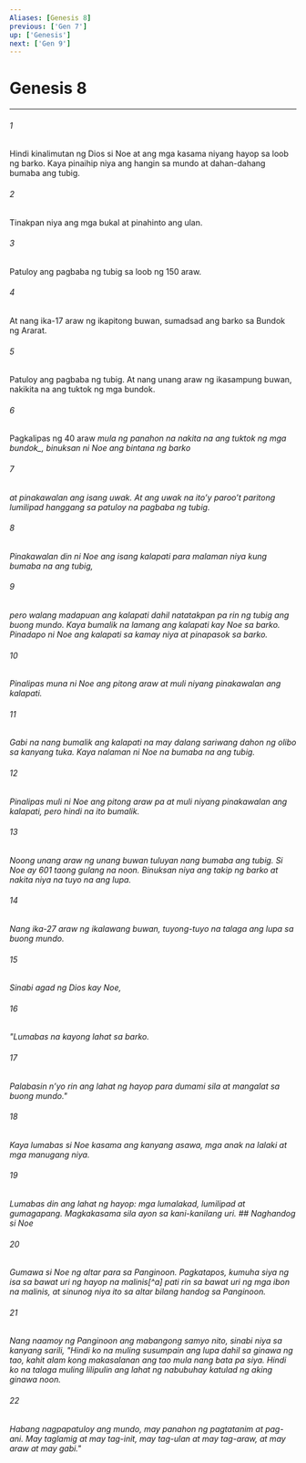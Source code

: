 ```yaml
---
Aliases: [Genesis 8]
previous: ['Gen 7']
up: ['Genesis']
next: ['Gen 9']
---
```

# Genesis 8

***






















###### 1 










Hindi kinalimutan ng Dios si Noe at ang mga kasama niyang hayop sa loob ng barko. Kaya pinaihip niya ang hangin sa mundo at dahan-dahang bumaba ang tubig. 





















###### 2 










Tinakpan niya ang mga bukal at pinahinto ang ulan. 





















###### 3 










Patuloy ang pagbaba ng tubig sa loob ng 150 araw. 





















###### 4 










At nang ika-17 araw ng ikapitong buwan, sumadsad ang barko sa Bundok ng Ararat. 





















###### 5 










Patuloy ang pagbaba ng tubig. At nang unang araw ng ikasampung buwan, nakikita na ang tuktok ng mga bundok. 





















###### 6 










Pagkalipas ng 40 araw <i class="trans-change">mula ng panahon na nakita na ang tuktok ng mga bundok_, binuksan ni Noe ang bintana ng barko 





















###### 7 










at pinakawalan ang isang uwak. At ang uwak na itoʼy parooʼt paritong lumilipad hanggang sa patuloy na pagbaba ng tubig. 





















###### 8 










Pinakawalan din ni Noe ang isang kalapati para malaman niya kung bumaba na ang tubig, 





















###### 9 










pero walang madapuan ang kalapati dahil natatakpan pa rin ng tubig ang buong mundo. Kaya bumalik na lamang ang kalapati kay Noe sa barko. Pinadapo ni Noe ang kalapati sa kamay niya at pinapasok sa barko. 





















###### 10 










Pinalipas muna ni Noe ang pitong araw at muli niyang pinakawalan ang kalapati. 





















###### 11 










Gabi na nang bumalik ang kalapati na may dalang sariwang dahon ng olibo sa kanyang tuka. Kaya nalaman ni Noe na bumaba na ang tubig. 





















###### 12 










Pinalipas muli ni Noe ang pitong araw pa at muli niyang pinakawalan ang kalapati, pero hindi na ito bumalik. 





















###### 13 










Noong unang araw ng unang buwan tuluyan nang bumaba ang tubig. Si Noe ay 601 taong gulang na noon. Binuksan niya ang takip ng barko at nakita niya na tuyo na ang lupa. 





















###### 14 










Nang ika-27 araw ng ikalawang buwan, tuyong-tuyo na talaga ang lupa sa buong mundo. 





















###### 15 










Sinabi agad ng Dios kay Noe, 





















###### 16 










"Lumabas na kayong lahat sa barko. 





















###### 17 










Palabasin nʼyo rin ang lahat ng hayop para dumami sila at mangalat sa buong mundo." 





















###### 18 










Kaya lumabas si Noe kasama ang kanyang asawa, mga anak na lalaki at mga manugang niya. 





















###### 19 










Lumabas din ang lahat ng hayop: mga lumalakad, lumilipad at gumagapang. Magkakasama sila ayon sa kani-kanilang uri. ## Naghandog si Noe 





















###### 20 










Gumawa si Noe ng altar para sa Panginoon. Pagkatapos, kumuha siya ng isa sa bawat uri ng hayop na malinis[^a] pati rin sa bawat uri ng mga ibon na malinis, at sinunog niya ito sa altar bilang handog sa Panginoon. 





















###### 21 










Nang naamoy ng Panginoon ang mabangong samyo nito, sinabi niya sa kanyang sarili, "Hindi ko na muling susumpain ang lupa dahil sa ginawa ng tao, kahit alam kong makasalanan ang tao mula nang bata pa siya. Hindi ko na talaga muling lilipulin ang lahat ng nabubuhay katulad ng aking ginawa noon. 





















###### 22 










Habang nagpapatuloy ang mundo, may panahon ng pagtatanim at pag-ani. May taglamig at may tag-init, may tag-ulan at may tag-araw, at may araw at may gabi."
